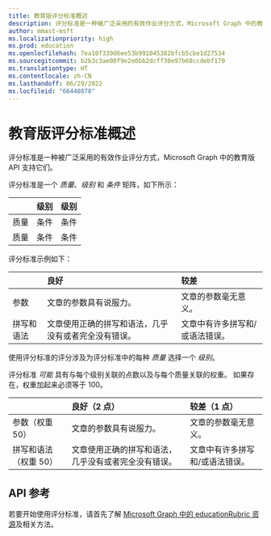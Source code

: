 ```yaml
---
title: 教育版评分标准概述
description: 评分标准是一种被广泛采用的有效作业评分方式，Microsoft Graph 中的教育版 API 支持它们。
author: mmast-msft
ms.localizationpriority: high
ms.prod: education
ms.openlocfilehash: 7ea10f339d6ee53b991045382bfcb5cbe1d27534
ms.sourcegitcommit: b2b3c3ae00f9e2e0bb2dcff30e97b60ccdebf170
ms.translationtype: HT
ms.contentlocale: zh-CN
ms.lasthandoff: 06/29/2022
ms.locfileid: "66440878"
---
```

# <a name="education-rubric-overview"></a>教育版评分标准概述

评分标准是一种被广泛采用的有效作业评分方式，Microsoft Graph 中的教育版 API 支持它们。

评分标准是一个 *质量*、*级别* 和 *条件* 矩阵，如下所示：

| &nbsp;  | 级别     | 级别     |
|:--------|:----------|:----------|
| 质量 | 条件 | 条件 |
| 质量 | 条件 | 条件 |

评分标准示例如下：

| &nbsp;               | 良好                                                              | 较差                                                      |
|:---------------------|:------------------------------------------------------------------|:----------------------------------------------------------|
| 参数             | 文章的参数具有说服力。                               | 文章的参数毫无意义。                 |
| 拼写和语法 | 文章使用正确的拼写和语法，几乎没有或者完全没有错误。 | 文章中有许多拼写和/或语法错误。 |

使用评分标准的评分涉及为评分标准中的每种 *质量* 选择一个 *级别*。

评分标准 *可能* 具有与每个级别关联的点数以及与每个质量关联的权重。  如果存在，权重加起来必须等于 100。

| &nbsp;                           | 良好（2 点）                                                   | 较差（1 点）                                            |
|:---------------------------------|:------------------------------------------------------------------|:----------------------------------------------------------|
| 参数（权重 50）             | 文章的参数具有说服力。                               | 文章的参数毫无意义。                 |
| 拼写和语法（权重 50） | 文章使用正确的拼写和语法，几乎没有或者完全没有错误。 | 文章中有许多拼写和/或语法错误。 |

## <a name="api-reference"></a>API 参考

若要开始使用评分标准，请首先了解 [Microsoft Graph 中的 educationRubric 资源](/graph/api/resources/educationrubric)及相关方法。
